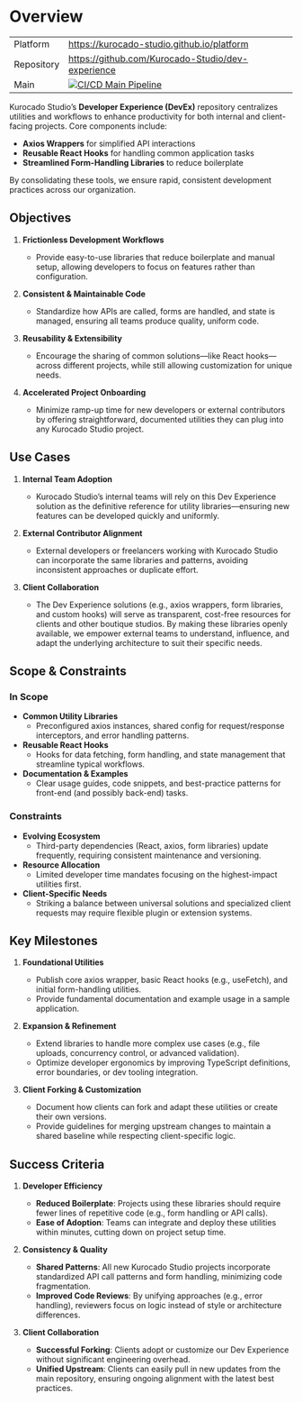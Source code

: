 # Overview

|            |                                                                                                                                                                                                                        |
| ---------- | ---------------------------------------------------------------------------------------------------------------------------------------------------------------------------------------------------------------------- |
| Platform   | <https://kurocado-studio.github.io/platform>                                                                                                                                                                           |
| Repository | <https://github.com/Kurocado-Studio/dev-experience>                                                                                                                                                                    |
| Main       | [![CI/CD Main Pipeline](https://github.com/Kurocado-Studio/dev-experience/actions/workflows/ci.push.monorepo.yml/badge.svg)](https://github.com/Kurocado-Studio/dev-experience/actions/workflows/ci.push.monorepo.yml) |

Kurocado Studio’s **Developer Experience (DevEx)** repository centralizes utilities and workflows to
enhance productivity for both internal and client-facing projects. Core components include:

- **Axios Wrappers** for simplified API interactions
- **Reusable React Hooks** for handling common application tasks
- **Streamlined Form-Handling Libraries** to reduce boilerplate

By consolidating these tools, we ensure rapid, consistent development practices across our
organization.

## Objectives

1. **Frictionless Development Workflows**

   - Provide easy-to-use libraries that reduce boilerplate and manual setup, allowing developers to
     focus on features rather than configuration.

2. **Consistent & Maintainable Code**

   - Standardize how APIs are called, forms are handled, and state is managed, ensuring all teams
     produce quality, uniform code.

3. **Reusability & Extensibility**

   - Encourage the sharing of common solutions—like React hooks—across different projects, while
     still allowing customization for unique needs.

4. **Accelerated Project Onboarding**
   - Minimize ramp-up time for new developers or external contributors by offering straightforward,
     documented utilities they can plug into any Kurocado Studio project.

## Use Cases

1. **Internal Team Adoption**

   - Kurocado Studio’s internal teams will rely on this Dev Experience solution as the definitive
     reference for utility libraries—ensuring new features can be developed quickly and uniformly.

2. **External Contributor Alignment**

   - External developers or freelancers working with Kurocado Studio can incorporate the same
     libraries and patterns, avoiding inconsistent approaches or duplicate effort.

3. **Client Collaboration**
   - The Dev Experience solutions (e.g., axios wrappers, form libraries, and custom hooks) will
     serve as transparent, cost-free resources for clients and other boutique studios. By making
     these libraries openly available, we empower external teams to understand, influence, and adapt
     the underlying architecture to suit their specific needs.

## Scope & Constraints

### In Scope

- **Common Utility Libraries**
  - Preconfigured axios instances, shared config for request/response interceptors, and error
    handling patterns.
- **Reusable React Hooks**
  - Hooks for data fetching, form handling, and state management that streamline typical workflows.
- **Documentation & Examples**
  - Clear usage guides, code snippets, and best-practice patterns for front-end (and possibly
    back-end) tasks.

### Constraints

- **Evolving Ecosystem**
  - Third-party dependencies (React, axios, form libraries) update frequently, requiring consistent
    maintenance and versioning.
- **Resource Allocation**
  - Limited developer time mandates focusing on the highest-impact utilities first.
- **Client-Specific Needs**
  - Striking a balance between universal solutions and specialized client requests may require
    flexible plugin or extension systems.

## Key Milestones

1. **Foundational Utilities**

   - Publish core axios wrapper, basic React hooks (e.g., useFetch), and initial form-handling
     utilities.
   - Provide fundamental documentation and example usage in a sample application.

2. **Expansion & Refinement**

   - Extend libraries to handle more complex use cases (e.g., file uploads, concurrency control, or
     advanced validation).
   - Optimize developer ergonomics by improving TypeScript definitions, error boundaries, or dev
     tooling integration.

3. **Client Forking & Customization**

   - Document how clients can fork and adapt these utilities or create their own versions.
   - Provide guidelines for merging upstream changes to maintain a shared baseline while respecting
     client-specific logic.

## Success Criteria

1. **Developer Efficiency**

   - **Reduced Boilerplate**: Projects using these libraries should require fewer lines of
     repetitive code (e.g., form handling or API calls).
   - **Ease of Adoption**: Teams can integrate and deploy these utilities within minutes, cutting
     down on project setup time.

2. **Consistency & Quality**

   - **Shared Patterns**: All new Kurocado Studio projects incorporate standardized API call
     patterns and form handling, minimizing code fragmentation.
   - **Improved Code Reviews**: By unifying approaches (e.g., error handling), reviewers focus on
     logic instead of style or architecture differences.

3. **Client Collaboration**

   - **Successful Forking**: Clients adopt or customize our Dev Experience without significant
     engineering overhead.
   - **Unified Upstream**: Clients can easily pull in new updates from the main repository, ensuring
     ongoing alignment with the latest best practices.
